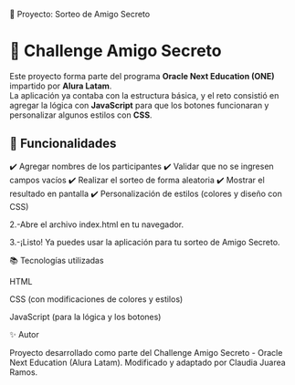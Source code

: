 🎯 Proyecto: Sorteo de Amigo Secreto

# 🎁 Challenge Amigo Secreto

Este proyecto forma parte del programa **Oracle Next Education (ONE)** impartido por **Alura Latam**.  
La aplicación ya contaba con la estructura básica, y el reto consistió en agregar la lógica con **JavaScript** para que los botones funcionaran y personalizar algunos estilos con **CSS**.

## 🚀 Funcionalidades
✔️ Agregar nombres de los participantes
✔️ Validar que no se ingresen campos vacíos
✔️ Realizar el sorteo de forma aleatoria
✔️ Mostrar el resultado en pantalla
✔️ Personalización de estilos (colores y diseño con CSS)

2.-Abre el archivo index.html en tu navegador.

3.-¡Listo! Ya puedes usar la aplicación para tu sorteo de Amigo Secreto.

📚 Tecnologías utilizadas

HTML

CSS (con modificaciones de colores y estilos)

JavaScript (para la lógica y los botones)

✨ Autor

Proyecto desarrollado como parte del Challenge Amigo Secreto - Oracle Next Education (Alura Latam).
Modificado y adaptado por Claudia Juarea Ramos.